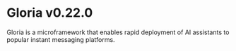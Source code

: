 # Gloria v0.22.0

Gloria is a microframework that enables rapid deployment of AI assistants to popular instant messaging platforms.
